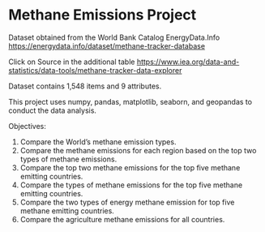 # Methane Emissions Project

Dataset obtained from the World Bank Catalog EnergyData.Info
https://energydata.info/dataset/methane-tracker-database

Click on Source in the additional table
https://www.iea.org/data-and-statistics/data-tools/methane-tracker-data-explorer

Dataset contains 1,548 items and 9 attributes.

This project uses numpy, pandas, matplotlib, seaborn, and geopandas to conduct the data analysis.

Objectives:
1. Compare the World’s methane emission types.
2. Compare the methane emissions for each region based on the top two types of methane emissions.
3. Compare the top two methane emissions for the top five methane emitting countries.
4. Compare the types of methane emissions for the top five methane emitting countries.
5. Compare the two types of energy methane emission for top five methane emitting countries.
6. Compare the agriculture methane emissions for all countries.
